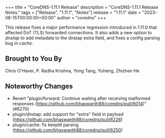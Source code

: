 +++
title = "CoreDNS-1.11.1 Release"
description = "CoreDNS-1.11.1 Release Notes."
tags = ["Release", "1.11.1", "Notes"]
release = "1.11.1"
date = "2023-08-15T00:00:00+00:00"
author = "coredns"
+++

This release fixes a major performance regression introduced in 1.11.0 that affected DoT (TLS) forwarded connections.
It also adds a new option to _dnstap_ to add metadata to the dnstap extra field, and fixes a config parsing bug in _cache_.

## Brought to You By

Chris O'Haver,
P. Radha Krishna,
Yong Tang,
Yuheng,
Zhizhen He

## Noteworthy Changes

* Revert "plugin/forward: Continue waiting after receiving malformed responses (https://github.com/bhaswanth88/coredns/pull/6014)" (#6270)
* plugin/dnstap: add support for "extra" field in payload (https://github.com/bhaswanth88/coredns/pull/6226)
* plugin/cache: fix keepttl parsing (https://github.com/bhaswanth88/coredns/pull/6250)

